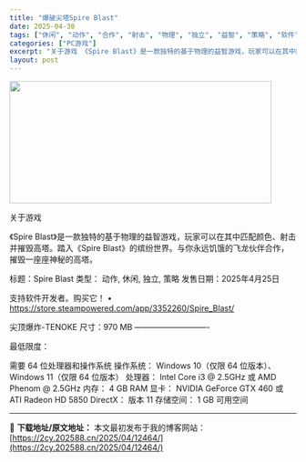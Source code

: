 ```yaml
---
title: "爆破尖塔Spire Blast"
date: 2025-04-30
tags: ["休闲", "动作", "合作", "射击", "物理", "独立", "益智", "策略", "软件", "龙"]
categories: ["PC游戏"]
excerpt: "关于游戏 《Spire Blast》是一款独特的基于物理的益智游戏，玩家可以在其中匹配颜色、射击并摧毁高塔。踏入《Spire Blast》的缤纷世界。与你永远饥饿的飞龙伙伴合作，摧毁一座座神秘的高塔。 标题：Spire Blast 类型： 动作, 休闲, 独立, 策略 发售日期：2025年4月25日&hellip;"
layout: post
---
```


<img class="aligncenter size-full wp-image-12458" src="https://2cy.202588.cn/wp-content/uploads/2025/04/2025043001262032.webp" alt="" width="460" height="215" />

关于游戏

《Spire Blast》是一款独特的基于物理的益智游戏，玩家可以在其中匹配颜色、射击并摧毁高塔。踏入《Spire Blast》的缤纷世界。与你永远饥饿的飞龙伙伴合作，摧毁一座座神秘的高塔。

标题：Spire Blast
类型： 动作, 休闲, 独立, 策略
发售日期：2025年4月25日

支持软件开发者。购买它！
• https://store.steampowered.com/app/3352260/Spire_Blast/

尖顶爆炸-TENOKE
尺寸：970 MB
—————————-

最低限度：

需要 64 位处理器和操作系统
操作系统： Windows 10（仅限 64 位版本）、Windows 11（仅限 64 位版本）
处理器： Intel Core i3 @ 2.5GHz 或 AMD Phenom @ 2.5GHz
内存： 4 GB RAM
显卡： NVIDIA GeForce GTX 460 或 ATI Radeon HD 5850
DirectX： 版本 11
存储空间： 1 GB 可用空间

---
📖 **下载地址/原文地址：** 本文最初发布于我的博客网站：[https://2cy.202588.cn/2025/04/12464/](https://2cy.202588.cn/2025/04/12464/)
